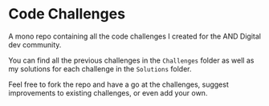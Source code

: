 # Code Challenges

A mono repo containing all the code challenges I created for the AND Digital dev community.

You can find all the previous challenges in the `Challenges` folder as well as my solutions for each challenge in the `Solutions` folder.

Feel free to fork the repo and have a go at the challenges, suggest improvements to existing challenges, or even add your own.
